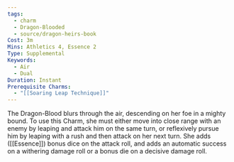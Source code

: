 ```yaml
---
tags:
  - charm
  - Dragon-Blooded
  - source/dragon-heirs-book
Cost: 3m
Mins: Athletics 4, Essence 2
Type: Supplemental
Keywords:
  - Air
  - Dual
Duration: Instant
Prerequisite Charms:
  - "[[Soaring Leap Technique]]"
---
```

The Dragon-Blood blurs through the air, descending on her foe in a mighty bound. To use this Charm, she must either move into close range with an enemy by leaping and attack him on the same turn, or reflexively pursue him by leaping with a rush and then attack on her next turn. She adds ([[Essence]]) bonus dice on the attack roll, and adds an automatic success on a withering damage roll or a bonus die on a decisive damage roll.
